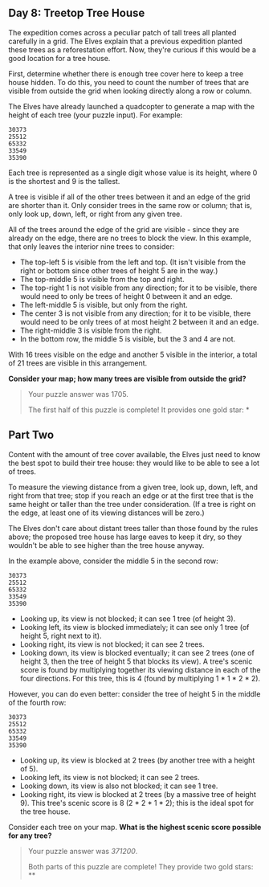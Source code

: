 ## Day 8: Treetop Tree House

The expedition comes across a peculiar patch of tall trees all planted carefully in a grid. The Elves explain that a previous expedition planted these trees as a reforestation effort. Now, they're curious if this would be a good location for a tree house.

First, determine whether there is enough tree cover here to keep a tree house hidden. To do this, you need to count the number of trees that are visible from outside the grid when looking directly along a row or column.

The Elves have already launched a quadcopter to generate a map with the height of each tree (your puzzle input). For example:

```
30373
25512
65332
33549
35390
```

Each tree is represented as a single digit whose value is its height, where 0 is the shortest and 9 is the tallest.

A tree is visible if all of the other trees between it and an edge of the grid are shorter than it. Only consider trees in the same row or column; that is, only look up, down, left, or right from any given tree.

All of the trees around the edge of the grid are visible - since they are already on the edge, there are no trees to block the view. In this example, that only leaves the interior nine trees to consider:

  * The top-left 5 is visible from the left and top. (It isn't visible from the right or bottom since other trees of height 5 are in the way.)
  * The top-middle 5 is visible from the top and right.
  * The top-right 1 is not visible from any direction; for it to be visible, there would need to only be trees of height 0 between it and an edge.
  * The left-middle 5 is visible, but only from the right.
  * The center 3 is not visible from any direction; for it to be visible, there would need to be only trees of at most height 2 between it and an edge.
  * The right-middle 3 is visible from the right.
  * In the bottom row, the middle 5 is visible, but the 3 and 4 are not.

With 16 trees visible on the edge and another 5 visible in the interior, a total of 21 trees are visible in this arrangement.

__Consider your map; how many trees are visible from outside the grid?__

> Your puzzle answer was 1705.
>
> The first half of this puzzle is complete! It provides one gold star: *

## Part Two

Content with the amount of tree cover available, the Elves just need to know the best spot to build their tree house: they would like to be able to see a lot of trees.

To measure the viewing distance from a given tree, look up, down, left, and right from that tree; stop if you reach an edge or at the first tree that is the same height or taller than the tree under consideration. (If a tree is right on the edge, at least one of its viewing distances will be zero.)

The Elves don't care about distant trees taller than those found by the rules above; the proposed tree house has large eaves to keep it dry, so they wouldn't be able to see higher than the tree house anyway.

In the example above, consider the middle 5 in the second row:

```
30373
25512
65332
33549
35390
```

  * Looking up, its view is not blocked; it can see 1 tree (of height 3).
  * Looking left, its view is blocked immediately; it can see only 1 tree (of height 5, right next to it).
  * Looking right, its view is not blocked; it can see 2 trees.
  * Looking down, its view is blocked eventually; it can see 2 trees (one of height 3, then the tree of height 5 that blocks its view).
A tree's scenic score is found by multiplying together its viewing distance in each of the four directions. For this tree, this is 4 (found by multiplying 1 * 1 * 2 * 2).

However, you can do even better: consider the tree of height 5 in the middle of the fourth row:

```
30373
25512
65332
33549
35390
```

  * Looking up, its view is blocked at 2 trees (by another tree with a height of 5).
  * Looking left, its view is not blocked; it can see 2 trees.
  * Looking down, its view is also not blocked; it can see 1 tree.
  * Looking right, its view is blocked at 2 trees (by a massive tree of height 9).
This tree's scenic score is 8 (2 * 2 * 1 * 2); this is the ideal spot for the tree house.

Consider each tree on your map. __What is the highest scenic score possible for any tree?__

> Your puzzle answer was _371200_.
>
> Both parts of this puzzle are complete! They provide two gold stars: **
